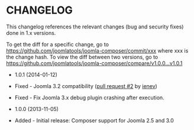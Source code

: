 CHANGELOG
=========

This changelog references the relevant changes (bug and security fixes) done
in 1.x versions.

To get the diff for a specific change, go to https://github.com/joomlatools/joomla-composer/commit/xxx where xxx is the change hash.
To view the diff between two versions, go to https://github.com/joomlatools/joomla-composer/compare/v1.0.0...v1.0.1

* 1.0.1 (2014-01-12)

 * Fixed - Joomla 3.2 compatibility ([pull request #2](https://github.com/joomlatools/joomla-composer/pull/2) by [ienev](https://github.com/ienev))
 * Fixed - Fix Joomla 3.x debug plugin crashing after execution.

* 1.0.0 (2013-11-05)
 * Added - Initial release: Composer support for Joomla 2.5 and 3.0